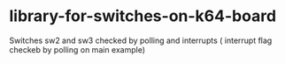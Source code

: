 # library-for-switches-on-k64-board
Switches sw2 and sw3 checked by polling and interrupts ( interrupt flag checkeb by polling  on main example)

